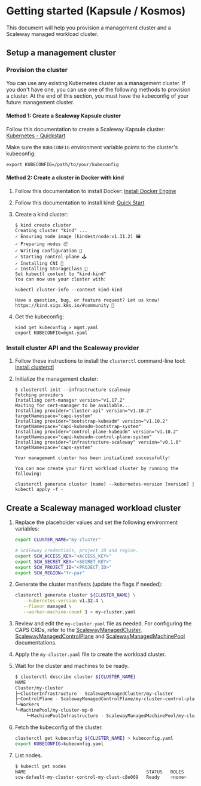 # Getting started (Kapsule / Kosmos)

This document will help you provision a management cluster and a Scaleway managed workload cluster.

## Setup a management cluster

### Provision the cluster

You can use any existing Kubernetes cluster as a management cluster. If you don't
have one, you can use one of the following methods to provision a cluster. At the
end of this section, you must have the kubeconfig of your future management cluster.

#### Method 1: Create a Scaleway Kapsule cluster

Follow this documentation to create a Scaleway Kapsule cluster: [Kubernetes - Quickstart](https://www.scaleway.com/en/docs/kubernetes/quickstart/)

Make sure the `KUBECONFIG` environment variable points to the cluster's kubeconfig:

```console
export KUBECONFIG=/path/to/your/kubeconfig
```

#### Method 2: Create a cluster in Docker with kind

1. Follow this documentation to install Docker: [Install Docker Engine](https://docs.docker.com/engine/install/)
2. Follow this documentation to install kind: [Quick Start](https://kind.sigs.k8s.io/docs/user/quick-start/)
3. Create a kind cluster:

   ```console
   $ kind create cluster
   Creating cluster "kind" ...
   ✓ Ensuring node image (kindest/node:v1.31.2) 🖼
   ✓ Preparing nodes 📦
   ✓ Writing configuration 📜
   ✓ Starting control-plane 🕹️
   ✓ Installing CNI 🔌
   ✓ Installing StorageClass 💾
   Set kubectl context to "kind-kind"
   You can now use your cluster with:

   kubectl cluster-info --context kind-kind

   Have a question, bug, or feature request? Let us know! https://kind.sigs.k8s.io/#community 🙂
   ```

4. Get the kubeconfig:

   ```console
   kind get kubeconfig > mgmt.yaml
   export KUBECONFIG=mgmt.yaml
   ```

### Install cluster API and the Scaleway provider

1. Follow these instructions to install the `clusterctl` command-line tool: [Install clusterctl](https://cluster-api.sigs.k8s.io/user/quick-start#install-clusterctl)

2. Initialize the management cluster:

   ```console
   $ clusterctl init --infrastructure scaleway
   Fetching providers
   Installing cert-manager version="v1.17.2"
   Waiting for cert-manager to be available...
   Installing provider="cluster-api" version="v1.10.2" targetNamespace="capi-system"
   Installing provider="bootstrap-kubeadm" version="v1.10.2" targetNamespace="capi-kubeadm-bootstrap-system"
   Installing provider="control-plane-kubeadm" version="v1.10.2" targetNamespace="capi-kubeadm-control-plane-system"
   Installing provider="infrastructure-scaleway" version="v0.1.0" targetNamespace="caps-system"

   Your management cluster has been initialized successfully!

   You can now create your first workload cluster by running the following:

   clusterctl generate cluster [name] --kubernetes-version [version] | kubectl apply -f -
   ```

## Create a Scaleway managed workload cluster

1. Replace the placeholder values and set the following environment variables:

   ```bash
   export CLUSTER_NAME="my-cluster"

   # Scaleway credentials, project ID and region.
   export SCW_ACCESS_KEY="<ACCESS_KEY>"
   export SCW_SECRET_KEY="<SECRET_KEY>"
   export SCW_PROJECT_ID="<PROJECT_ID>"
   export SCW_REGION="fr-par"
   ```

2. Generate the cluster manifests (update the flags if needed):

   ```bash
   clusterctl generate cluster ${CLUSTER_NAME} \
      --kubernetes-version v1.32.4 \
      --flavor managed \
      --worker-machine-count 1 > my-cluster.yaml
   ```

3. Review and edit the `my-cluster.yaml` file as needed.
   For configuring the CAPS CRDs, refer to the [ScalewayManagedCluster](scalewaymanagedcluster.md),
   [ScalewayManagedControlPlane](scalewaymanagedcontrolplane.md) and
   [ScalewayManagedMachinePool](scalewaymanagedmachinepool.md) documentations.
4. Apply the `my-cluster.yaml` file to create the workload cluster.
5. Wait for the cluster and machines to be ready.

   ```bash
   $ clusterctl describe cluster ${CLUSTER_NAME}
   NAME                                                                          READY  SEVERITY  REASON  SINCE  MESSAGE
   Cluster/my-cluster                                                            True                     2m59s
   ├─ClusterInfrastructure - ScalewayManagedCluster/my-cluster
   ├─ControlPlane - ScalewayManagedControlPlane/my-cluster-control-plane
   └─Workers
   └─MachinePool/my-cluster-mp-0                                               True                     2m
       └─MachinePoolInfrastructure - ScalewayManagedMachinePool/my-cluster-mp-0
   ```

6. Fetch the kubeconfig of the cluster.

   ```bash
   clusterctl get kubeconfig ${CLUSTER_NAME} > kubeconfig.yaml
   export KUBECONFIG=kubeconfig.yaml
   ```

7. List nodes.

   ```bash
   $ kubectl get nodes
   NAME                                             STATUS   ROLES    AGE     VERSION
   scw-default-my-cluster-control-my-clust-c8e009   Ready    <none>   4m13s   v1.32.4
   ```

